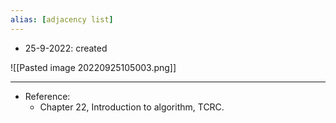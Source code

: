```yaml
---
alias: [adjacency list]
---
```


- 25-9-2022: created

![[Pasted image 20220925105003.png]]




---
- Reference:
	- Chapter 22, Introduction  to algorithm, TCRC.